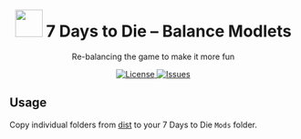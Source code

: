 <h1 align="center">
  <img src="https://user-images.githubusercontent.com/6136865/29045114-9ae8e510-7bc2-11e7-8487-19552001aafd.png" height="48">
  7 Days to Die – Balance Modlets
</h1>

<p align="center">
  Re-balancing the game to make it more fun
</p>

<p align="center">
  <a href="https://raw.githubusercontent.com/n4bb12/7dtd-balance/master/LICENSE">
    <img alt="License" src="https://flat.badgen.net/github/license/n4bb12/7dtd-balance?icon=github">
  </a>
  <a href="https://github.com/n4bb12/7dtd-balance/issues/new/choose">
    <img alt="Issues" src="https://flat.badgen.net/badge/github/create issue/pink?icon=github">
  </a>
</p>

## Usage

Copy individual folders from [dist](dist) to your 7 Days to Die `Mods` folder.
